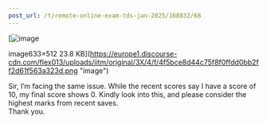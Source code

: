 ```yaml
---
post_url: /t/remote-online-exam-tds-jan-2025/168832/68
---
```

[![image](https://europe1.discourse-cdn.com/flex013/uploads/iitm/original/3X/4/f/4f5bce8d44c75f8f0ffdd0bb2ff2d61f563a323d.png)

image633×512 23.8 KB](https://europe1.discourse-cdn.com/flex013/uploads/iitm/original/3X/4/f/4f5bce8d44c75f8f0ffdd0bb2ff2d61f563a323d.png "image")

  
Sir, I’m facing the same issue. While the recent scores say I have a score of 10, my final score shows 0. Kindly look into this, and please consider the highest marks from recent saves.  
Thank you.
